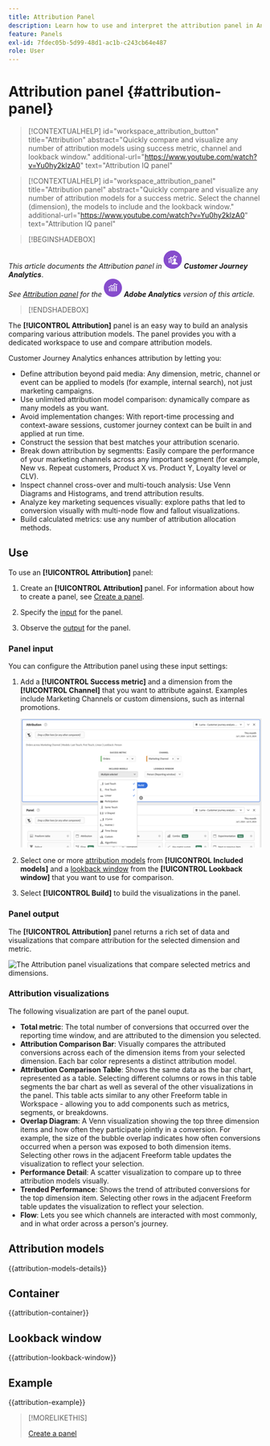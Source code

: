 ```yaml
---
title: Attribution Panel
description: Learn how to use and interpret the attribution panel in Analysis Workspace.
feature: Panels
exl-id: 7fdec05b-5d99-48d1-ac1b-c243cb64e487
role: User
---
```

# Attribution panel {#attribution-panel}

<!-- markdownlint-disable MD034 -->

>[!CONTEXTUALHELP]
>id="workspace_attribution_button"
>title="Attribution"
>abstract="Quickly compare and visualize any number of attribution models using success metric, channel and lookback window."
>additional-url="https://www.youtube.com/watch?v=Yu0hy2klzA0" text="Attribution IQ panel"

>[!CONTEXTUALHELP]
>id="workspace_attribution_panel"
>title="Attribution panel"
>abstract="Quickly compare and visualize any number of attribution models for a success metric. Select the channel (dimension), the models to include and the lookback window." 
>additional-url="https://www.youtube.com/watch?v=Yu0hy2klzA0" text="Attribution IQ panel"

<!-- markdownlint-enable MD034 -->

>[!BEGINSHADEBOX]

_This article documents the Attribution panel in_ ![CustomerJourneyAnalytics](/help/assets/icons/CustomerJourneyAnalytics.svg) _**Customer Journey Analytics**_.<br/>_See [Attribution panel](https://experienceleague.adobe.com/en/docs/analytics/analyze/analysis-workspace/panels/attribution) for the_ ![AdobeAnalytics](/help/assets/icons/AdobeAnalytics.svg) _**Adobe Analytics** version of this article._

>[!ENDSHADEBOX]

The **[!UICONTROL Attribution]** panel is an easy way to build an analysis comparing various attribution models. The panel provides you with a dedicated workspace to use and compare attribution models.

Customer Journey Analytics enhances attribution by letting you:

* Define attribution beyond paid media: Any dimension, metric, channel or event can be applied to models (for example, internal search), not just marketing campaigns.
* Use unlimited attribution model comparison: dynamically compare as many models as you want.
* Avoid implementation changes: With report-time processing and context-aware sessions, customer journey context can be built in and applied at run time.
* Construct the session that best matches your attribution scenario.
* Break down attribution by segmentts: Easily compare the performance of your marketing channels across any important segment (for example, New vs. Repeat customers, Product X vs. Product Y, Loyalty level or CLV).
* Inspect channel cross-over and multi-touch analysis: Use Venn Diagrams and Histograms, and trend attribution results.
* Analyze key marketing sequences visually: explore paths that led to conversion visually with multi-node flow and fallout visualizations.
* Build calculated metrics: use any number of attribution allocation methods.

## Use

To use an **[!UICONTROL Attribution]** panel:

1. Create an **[!UICONTROL Attribution]** panel. For information about how to create a panel, see [Create a panel](panels.md#create-a-panel).

1. Specify the [input](#panel-input) for the panel.

1. Observe the [output](#panel-output) for the panel.

### Panel input

You can configure the Attribution panel using these input settings:

1. Add a **[!UICONTROL Success metric]** and a dimension from the **[!UICONTROL Channel]** that you want to attribute against. Examples include Marketing Channels or custom dimensions, such as internal promotions.

   ![The Attribution panel window showing several selected dimensions and metrics.](assets/attribution-panel.png)

1. Select one or more [attribution models](#attribution-models) from **[!UICONTROL Included models]** and a [lookback window](#lookback-window) from the **[!UICONTROL Lookback window]** that you want to use for comparison.

1. Select **[!UICONTROL Build]** to build the visualizations in the panel.

### Panel output

The **[!UICONTROL Attribution]** panel returns a rich set of data and visualizations that compare attribution for the selected dimension and metric.

   ![The Attribution panel visualizations that compare selected metrics and dimensions.](assets/attr_panel_vizs.png)

### Attribution visualizations

The following visualization are part of the panel ouput.

* **Total metric**: The total number of conversions that occurred over the reporting time window, and are attributed to the dimension you selected.
* **Attribution Comparison Bar**: Visually compares the attributed conversions across each of the dimension items from your selected dimension. Each bar color represents a distinct attribution model.
* **Attribution Comparison Table**: Shows the same data as the bar chart, represented as a table. Selecting different columns or rows in this table segments the bar chart as well as several of the other visualizations in the panel. This table acts similar to any other Freeform table in Workspace - allowing you to add components such as metrics, segments, or breakdowns.
* **Overlap Diagram**: A Venn visualization showing the top three dimension items and how often they participate jointly in a conversion. For example, the size of the bubble overlap indicates how often conversions occurred when a person was exposed to both dimension items. Selecting other rows in the adjacent Freeform table updates the visualization to reflect your selection.
* **Performance Detail**: A scatter visualization to compare up to three attribution models visually.
* **Trended Performance**: Shows the trend of attributed conversions for the top dimension item. Selecting other rows in the adjacent Freeform table updates the visualization to reflect your selection.
* **Flow**: Lets you see which channels are interacted with most commonly, and in what order across a person's journey.

## Attribution models

{{attribution-models-details}}

## Container

{{attribution-container}}

## Lookback window

{{attribution-lookback-window}}

## Example

{{attribution-example}}

>[!MORELIKETHIS]
>
> [Create a panel](/help/analysis-workspace/c-panels/panels.md#create-a-panel)
>
